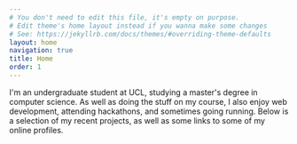 ```yaml
---
# You don't need to edit this file, it's empty on purpose.
# Edit theme's home layout instead if you wanna make some changes
# See: https://jekyllrb.com/docs/themes/#overriding-theme-defaults
layout: home
navigation: true
title: Home
order: 1
---
```


I'm an undergraduate student at UCL, studying a master's degree in computer science. As well as doing the stuff on my course, I also enjoy web development, attending hackathons, and sometimes going running. Below is a selection of my recent projects, as well as some links to some of my online profiles.
